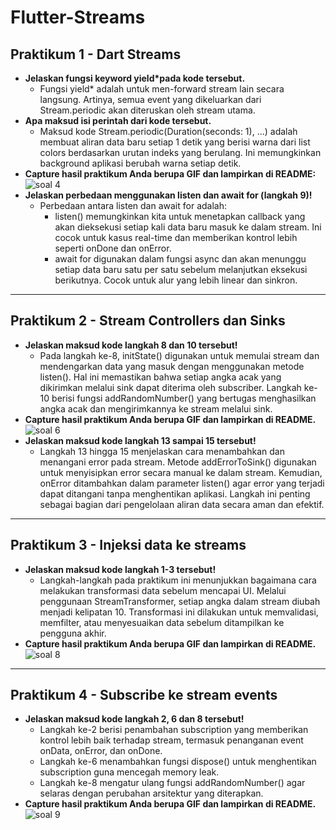 # Flutter-Streams

## Praktikum 1 - Dart Streams
- **Jelaskan fungsi keyword yield*pada kode tersebut.**
  - Fungsi yield* adalah untuk men-forward stream lain secara langsung. Artinya, semua event yang dikeluarkan dari Stream.periodic akan diteruskan oleh stream utama.
- **Apa maksud isi perintah dari kode tersebut.**
   - Maksud kode Stream.periodic(Duration(seconds: 1), ...) adalah membuat aliran data baru setiap 1 detik yang berisi warna dari list colors berdasarkan urutan indeks yang berulang. Ini memungkinkan background aplikasi berubah warna setiap detik.
- **Capture hasil praktikum Anda berupa GIF dan lampirkan di README:**  
   ![soal 4](https://github.com/user-attachments/assets/67df5f96-9e76-4a12-b183-78967cd9cca0)
- **Jelaskan perbedaan menggunakan listen dan await for (langkah 9)!**
  - Perbedaan antara listen dan await for adalah:
    - listen() memungkinkan kita untuk menetapkan callback yang akan dieksekusi setiap kali data baru masuk ke dalam stream. Ini cocok untuk kasus real-time dan memberikan kontrol lebih seperti onDone dan onError.
    - await for digunakan dalam fungsi async dan akan menunggu setiap data baru satu per satu sebelum melanjutkan eksekusi berikutnya. Cocok untuk alur yang lebih linear dan sinkron.

---

## Praktikum 2 - Stream Controllers dan Sinks
- **Jelaskan maksud kode langkah 8 dan 10 tersebut!**
  - Pada langkah ke-8, initState() digunakan untuk memulai stream dan mendengarkan data yang masuk dengan menggunakan metode listen(). Hal ini memastikan bahwa setiap angka acak yang dikirimkan melalui sink dapat diterima oleh subscriber. Langkah ke-10 berisi fungsi addRandomNumber() yang bertugas menghasilkan angka acak dan mengirimkannya ke stream melalui sink.
- **Capture hasil praktikum Anda berupa GIF dan lampirkan di README.**
  ![soal 6](https://github.com/user-attachments/assets/01f2c604-e63c-4cc6-ab47-2b47af9ed077)
- **Jelaskan maksud kode langkah 13 sampai 15 tersebut!**
  - Langkah 13 hingga 15 menjelaskan cara menambahkan dan menangani error pada stream. Metode addErrorToSink() digunakan untuk menyisipkan error secara manual ke dalam stream. Kemudian, onError ditambahkan dalam parameter listen() agar error yang terjadi dapat ditangani tanpa menghentikan aplikasi. Langkah ini penting sebagai bagian dari pengelolaan aliran data secara aman dan efektif.

---

## Praktikum 3 - Injeksi data ke streams
- **Jelaskan maksud kode langkah 1-3 tersebut!**
  - Langkah-langkah pada praktikum ini menunjukkan bagaimana cara melakukan transformasi data sebelum mencapai UI. Melalui penggunaan StreamTransformer, setiap angka dalam stream diubah menjadi kelipatan 10. Transformasi ini dilakukan untuk memvalidasi, memfilter, atau menyesuaikan data sebelum ditampilkan ke pengguna akhir. 
- **Capture hasil praktikum Anda berupa GIF dan lampirkan di README.**
  ![soal 8](https://github.com/user-attachments/assets/60ce510f-e3fa-426c-818c-5487917c1424)
  
---

## Praktikum 4 - Subscribe ke stream events
- **Jelaskan maksud kode langkah 2, 6 dan 8 tersebut!**
  - Langkah ke-2 berisi penambahan subscription yang memberikan kontrol lebih baik terhadap stream, termasuk penanganan event onData, onError, dan onDone.
  - Langkah ke-6 menambahkan fungsi dispose() untuk menghentikan subscription guna mencegah memory leak.
  - Langkah ke-8 mengatur ulang fungsi addRandomNumber() agar selaras dengan perubahan arsitektur yang diterapkan.
- **Capture hasil praktikum Anda berupa GIF dan lampirkan di README.**
  ![soal 9](https://github.com/user-attachments/assets/3cca26d0-c723-4d85-a54b-b3df31568611)



  






